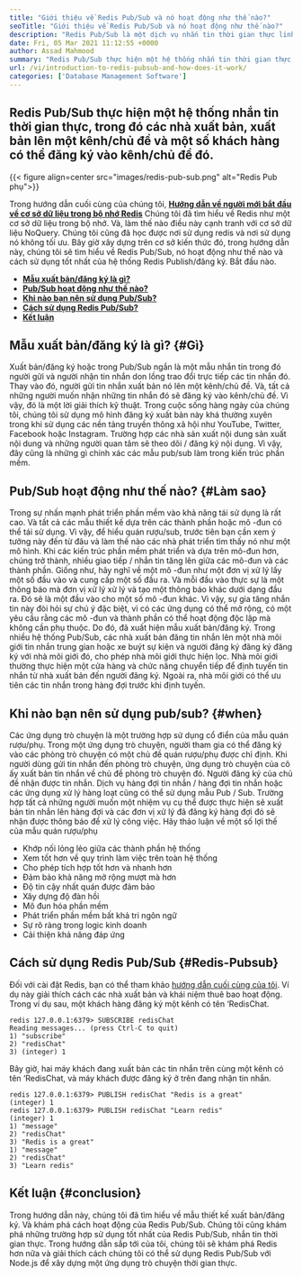 ```yaml
---
title: "Giới thiệu về Redis Pub/Sub và nó hoạt động như thế nào?" 
seoTitle: "Giới thiệu về Redis Pub/Sub và nó hoạt động như thế nào?" 
description: "Redis Pub/Sub là một dịch vụ nhắn tin thời gian thực linh hoạt, đáng tin cậy cho các ứng dụng độc lập để xuất bản và đăng ký các sự kiện không đồng bộ." 
date: Fri, 05 Mar 2021 11:12:55 +0000
author: Assad Mahmood
summary: "Redis Pub/Sub thực hiện một hệ thống nhắn tin thời gian thực, trong đó các nhà xuất bản, xuất bản lên một kênh/chủ đề và một số khách hàng có thể đăng ký vào kênh/chủ đề đó." 
url: /vi/introduction-to-redis-pubsub-and-how-does-it-work/
categories: ['Database Management Software']
---
```


## Redis Pub/Sub thực hiện một hệ thống nhắn tin thời gian thực, trong đó các nhà xuất bản, xuất bản lên một kênh/chủ đề và một số khách hàng có thể đăng ký vào kênh/chủ đề đó.

{{< figure align=center src="images/redis-pub-sub.png" alt="Redis Pub phụ">}}

Trong hướng dẫn cuối cùng của chúng tôi,  **[Hướng dẫn về người mới bắt đầu về cơ sở dữ liệu trong bộ nhớ Redis][1]**  Chúng tôi đã tìm hiểu về Redis như một cơ sở dữ liệu trong bộ nhớ. Và, làm thế nào điều này cạnh tranh với cơ sở dữ liệu NoQuery. Chúng tôi cũng đã học được nơi sử dụng redis và nơi sử dụng nó không tối ưu. Bây giờ xây dựng trên cơ sở kiến ​​thức đó, trong hướng dẫn này, chúng tôi sẽ tìm hiểu về Redis Pub/Sub, nó hoạt động như thế nào và cách sử dụng tốt nhất của hệ thống Redis Publish/đăng ký. Bắt đầu nào.
  * **[Mẫu xuất bản/đăng ký là gì?][2]**
  * **[Pub/Sub hoạt động như thế nào?][3]**
  * **[Khi nào bạn nên sử dụng Pub/Sub?][4]**
  * **[Cách sử dụng Redis Pub/Sub?][5]**
  * **[Kết luận][6]**

## Mẫu xuất bản/đăng ký là gì?   {#Gì}
Xuất bản/đăng ký hoặc trong Pub/Sub ngắn là một mẫu nhắn tin trong đó người gửi và người nhận tin nhắn don lồng trao đổi trực tiếp các tin nhắn đó. Thay vào đó, người gửi tin nhắn xuất bản nó lên một kênh/chủ đề. Và, tất cả những người muốn nhận những tin nhắn đó sẽ đăng ký vào kênh/chủ đề. Vì vậy, đó là một lời giải thích kỹ thuật. Trong cuộc sống hàng ngày của chúng tôi, chúng tôi sử dụng mô hình đăng ký xuất bản này khá thường xuyên trong khi sử dụng các nền tảng truyền thông xã hội như YouTube, Twitter, Facebook hoặc Instagram. Trường hợp các nhà sản xuất nội dung sản xuất nội dung và những người quan tâm sẽ theo dõi / đăng ký nội dung. Vì vậy, đây cũng là những gì chính xác các mẫu pub/sub làm trong kiến ​​trúc phần mềm.

## Pub/Sub hoạt động như thế nào?   {#Làm sao}
Trong sự nhấn mạnh phát triển phần mềm vào khả năng tái sử dụng là rất cao. Và tất cả các mẫu thiết kế dựa trên các thành phần hoặc mô -đun có thể tái sử dụng. Vì vậy, để hiểu quán rượu/sub, trước tiên bạn cần xem ý tưởng này đến từ đâu và làm thế nào các nhà phát triển tìm thấy nó như một mô hình.
Khi các kiến ​​trúc phần mềm phát triển và dựa trên mô-đun hơn, chúng trở thành, nhiều giao tiếp / nhắn tin tăng lên giữa các mô-đun và các thành phần. Giống như, hãy nghĩ về một mô -đun như một đơn vị xử lý lấy một số đầu vào và cung cấp một số đầu ra. Và mỗi đầu vào thực sự là một thông báo mà đơn vị xử lý xử lý và tạo một thông báo khác dưới dạng đầu ra. Đó sẽ là một đầu vào cho một số mô -đun khác. Vì vậy, sự gia tăng nhắn tin này đòi hỏi sự chú ý đặc biệt, vì có các ứng dụng có thể mở rộng, có một yêu cầu rằng các mô -đun và thành phần có thể hoạt động độc lập mà không cần phụ thuộc. Do đó, đã xuất hiện mẫu xuất bản/đăng ký.
Trong nhiều hệ thống Pub/Sub, các nhà xuất bản đăng tin nhắn lên một nhà môi giới tin nhắn trung gian hoặc xe buýt sự kiện và người đăng ký đăng ký đăng ký với nhà môi giới đó, cho phép nhà môi giới thực hiện lọc. Nhà môi giới thường thực hiện một cửa hàng và chức năng chuyển tiếp để định tuyến tin nhắn từ nhà xuất bản đến người đăng ký. Ngoài ra, nhà môi giới có thể ưu tiên các tin nhắn trong hàng đợi trước khi định tuyến.

## **Khi nào bạn nên sử dụng pub/sub?** {#when}
Các ứng dụng trò chuyện là một trường hợp sử dụng cổ điển của mẫu quán rượu/phụ. Trong một ứng dụng trò chuyện, người tham gia có thể đăng ký vào các phòng trò chuyện có một chủ đề quán rượu/phụ được chỉ định. Khi người dùng gửi tin nhắn đến phòng trò chuyện, ứng dụng trò chuyện của cô ấy xuất bản tin nhắn về chủ đề phòng trò chuyện đó. Người đăng ký của chủ đề nhận được tin nhắn.
Dịch vụ hàng đợi tin nhắn / hàng đợi tin nhắn hoặc các ứng dụng xử lý hàng loạt cũng có thể sử dụng mẫu Pub / Sub. Trường hợp tất cả những người muốn một nhiệm vụ cụ thể được thực hiện sẽ xuất bản tin nhắn lên hàng đợi và các đơn vị xử lý đã đăng ký hàng đợi đó sẽ nhận được thông báo để xử lý công việc.
Hãy thảo luận về một số lợi thế của mẫu quán rượu/phụ
  * Khớp nối lỏng lẻo giữa các thành phần hệ thống
  * Xem tốt hơn về quy trình làm việc trên toàn hệ thống
  * Cho phép tích hợp tốt hơn và nhanh hơn
  * Đảm bảo khả năng mở rộng mượt mà hơn
  * Độ tin cậy nhất quán được đảm bảo
  * Xây dựng độ đàn hồi
  * Mô đun hóa phần mềm
  * Phát triển phần mềm bất khả tri ngôn ngữ
  * Sự rõ ràng trong logic kinh doanh
  * Cải thiện khả năng đáp ứng

## Cách sử dụng Redis Pub/Sub   {#Redis-Pubsub}
Đối với cài đặt Redis, bạn có thể tham khảo [hướng dẫn cuối cùng của tôi][1]. Ví dụ này giải thích cách các nhà xuất bản và khái niệm thuê bao hoạt động. Trong ví dụ sau, một khách hàng đăng ký một kênh có tên ‘RedisChat.
```
redis 127.0.0.1:6379> SUBSCRIBE redisChat  
Reading messages... (press Ctrl-C to quit) 
1) "subscribe" 
2) "redisChat" 
3) (integer) 1 
```
Bây giờ, hai máy khách đang xuất bản các tin nhắn trên cùng một kênh có tên ‘RedisChat, và máy khách được đăng ký ở trên đang nhận tin nhắn.
```
redis 127.0.0.1:6379> PUBLISH redisChat "Redis is a great"  
(integer) 1  
redis 127.0.0.1:6379> PUBLISH redisChat "Learn redis"  
(integer) 1   
1) "message" 
2) "redisChat" 
3) "Redis is a great" 
1) "message" 
2) "redisChat" 
3) "Learn redis" 

```

## Kết luận   {#conclusion}
Trong hướng dẫn này, chúng tôi đã tìm hiểu về mẫu thiết kế xuất bản/đăng ký. Và khám phá cách hoạt động của Redis Pub/Sub. Chúng tôi cũng khám phá những trường hợp sử dụng tốt nhất của Redis Pub/Sub, nhắn tin thời gian thực. Trong hướng dẫn sắp tới của tôi, chúng tôi sẽ khám phá Redis hơn nữa và giải thích cách chúng tôi có thể sử dụng Redis Pub/Sub với Node.js để xây dựng một ứng dụng trò chuyện thời gian thực.

  
[1]: https://blog.containerize.com/database-management-software/a-beginners-guide-to-redis-in-memory-database/
[2]: #what
[3]: #how
[4]: #when
[5]: #redis-pubsub
[6]: #conclusion
